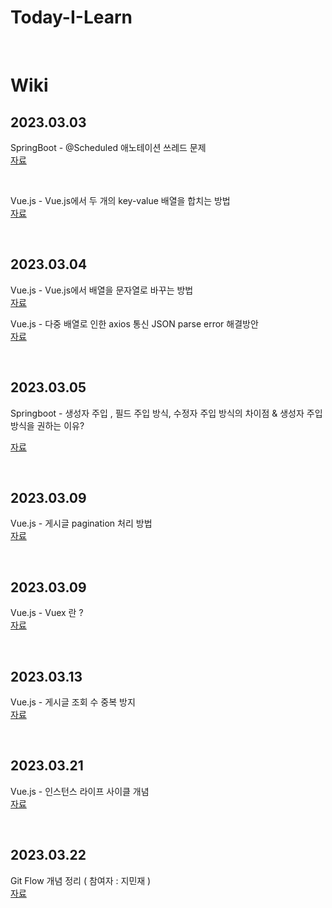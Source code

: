# Today-I-Learn

<br>

# Wiki

## 2023.03.03

SpringBoot - @Scheduled 애노테이션 쓰레드 문제 <br>
[자료](https://github.com/alswo471/Today-I-Learn/tree/master/SpringBoot/%40Scheduled%20%EC%95%A0%EB%85%B8%ED%85%8C%EC%9D%B4%EC%85%98%20%EC%93%B0%EB%A0%88%EB%93%9C%20%EB%AC%B8%EC%A0%9C)

<br>

Vue.js - Vue.js에서 두 개의 key-value 배열을 합치는 방법 <br>
[자료](https://github.com/alswo471/Today-I-Learn/tree/master/Vue.js/Vue.js%EC%97%90%EC%84%9C%20%EB%91%90%20%EA%B0%9C%EC%9D%98%20key-value%20%EB%B0%B0%EC%97%B4%EC%9D%84%20%ED%95%A9%EC%B9%98%EB%8A%94%20%EB%B0%A9%EB%B2%95)

<br>

## 2023.03.04

Vue.js - Vue.js에서 배열을 문자열로 바꾸는 방법 <br>
[자료](https://github.com/alswo471/Today-I-Learn/tree/master/Vue.js/Vue.js%EC%97%90%EC%84%9C%20%EB%B0%B0%EC%97%B4%EC%9D%84%20%EB%AC%B8%EC%9E%90%EC%97%B4%EB%A1%9C%20%EB%B0%94%EA%BE%B8%EB%8A%94%20%EB%B0%A9%EB%B2%95)

Vue.js - 다중 배열로 인한 axios 통신 JSON parse error 해결방안 <br>
[자료](https://github.com/alswo471/Today-I-Learn/tree/master/Vue.js/%EB%8B%A4%EC%A4%91%EB%B0%B0%EC%97%B4%EB%A1%9C%20%EC%9D%B8%ED%95%9C%20axios%20%ED%86%B5%EC%8B%A0%20JSON%20parse%20error%20%ED%95%B4%EA%B2%B0%EB%B0%A9%EC%95%88)

<br>

## 2023.03.05

Springboot - 생성자 주입 , 필드 주입 방식, 수정자 주입 방식의 차이점 & 생성자 주입 방식을 권하는 이유?

[자료](https://github.com/alswo471/Today-I-Learn/tree/master/SpringBoot/Springboot%20-%20%EC%83%9D%EC%84%B1%EC%9E%90%20%EC%A3%BC%EC%9E%85%20%2C%20%ED%95%84%EB%93%9C%20%EC%A3%BC%EC%9E%85%20%EB%B0%A9%EC%8B%9D%2C%20%EC%88%98%EC%A0%95%EC%9E%90%20%EC%A3%BC%EC%9E%85%20%EB%B0%A9%EC%8B%9D%EC%9D%98%20%EC%B0%A8%EC%9D%B4%EC%A0%90%20%26%20%EC%83%9D%EC%84%B1%EC%9E%90%20%EC%A3%BC%EC%9E%85%20%EB%B0%A9%EC%8B%9D%EC%9D%84%20%EA%B6%8C%ED%95%98%EB%8A%94%20%EC%9D%B4%EC%9C%A0)

<br>

## 2023.03.09

Vue.js - 게시글 pagination 처리 방법 <br>
[자료](https://github.com/alswo471/Today-I-Learn/tree/master/Vue.js/%EA%B2%8C%EC%8B%9C%EA%B8%80%20pagination%20%EC%B2%98%EB%A6%AC%20%EB%B0%A9%EB%B2%95)

<br>

## 2023.03.09

Vue.js - Vuex 란 ? <br>
[자료](https://github.com/alswo471/Today-I-Learn/tree/master/Vue.js/Vuex%20%EA%B0%9C%EB%85%90)

<br>

## 2023.03.13

Vue.js - 게시글 조회 수 중복 방지 <br>
[자료](https://github.com/alswo471/Today-I-Learn/tree/master/Vue.js/%EA%B2%8C%EC%8B%9C%EA%B8%80%20%EC%A1%B0%ED%9A%8C%20%EC%88%98%20%EC%A4%91%EB%B3%B5%20%EB%B0%A9%EC%A7%80)

<br>

## 2023.03.21

Vue.js - 인스턴스 라이프 사이클 개념 <br>
[자료](https://github.com/alswo471/Today-I-Learn/tree/master/Vue.js/%EC%9D%B8%EC%8A%A4%ED%84%B4%EC%8A%A4%20%EB%9D%BC%EC%9D%B4%ED%94%84%20%EC%82%AC%EC%9D%B4%ED%81%B4%20%EA%B0%9C%EB%85%90)

<br>

## 2023.03.22

Git Flow 개념 정리 ( 참여자 : 지민재 ) <br>
[자료](https://github.com/alswo471/Today-I-Learn/tree/master/Git)
